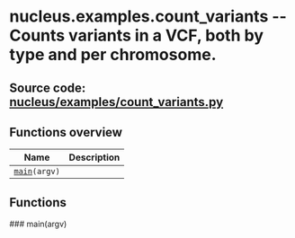 # nucleus.examples.count_variants -- Counts variants in a VCF, both by type and per chromosome.
**Source code:** [nucleus/examples/count_variants.py](https://github.com/google/nucleus/tree/master/nucleus/examples/count_variants.py)
---


## Functions overview
Name | Description
-----|------------
[`main`](#main)`(argv)` | 

## Functions
###<a name="<_ast.FunctionDef object at 0x55f78d0f12d0>"></a> main(argv)


